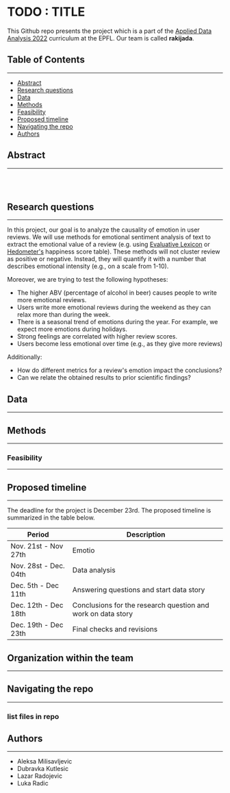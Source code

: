 
# TODO : TITLE

This Github repo presents the project which is a part of the [Applied Data Analysis 2022](https://dlab.epfl.ch/teaching/fall2022/cs401/) curriculum at the EPFL. Our team is called **rakijada**.


## Table of Contents
---
- [Abstract](#abstract)
- [Research questions](#research-questions)
- [Data](#data)
- [Methods](#methods)
- [Feasibility](#feasibility)
- [Proposed timeline](#proposed-timeline)
- [Navigating the repo](#navigating-the-repo)
- [Authors](#authors)

## Abstract
---
<br>
<br>

## Research questions
---
In this project, our goal is to analyze the causality of emotion in user reviews. We will use methods for emotional sentiment analysis of text to extract the emotional value of a review (e.g. using [Evaluative Lexicon](http://www.lexicalsuite.com) or [Hedometer's](https://hedonometer.org/words/labMT-en-v1) happiness score table). These methods will not cluster review as positive or negative. Instead, they will quantify it with a number that describes emotional intensity (e.g., on a scale from 1-10).
<!-- <br><br>
Moreover, we are trying to answer the following hypotheses:
- Is the higher ABV (percentage of alcohol in beer) causing people to write more emotional reviews?
- Do users write more emotional reviews during weekend as they are able to relax more than during the week?
- Is there a seasonal trend of emotions during the year as it is the case with rating scores?
- Can we relate emotion with higher review score?
- Are users becoming less emotional with time?
- How do different metrics for a review's emotion impact the conclusions?
- Can we relate the obtained results to prior scientific findings?  -->

Moreover, we are trying to test the following hypotheses:
- The higher ABV (percentage of alcohol in beer) causes people to write more emotional reviews.
- Users write more emotional reviews during the weekend as they can relax more than during the week.
- There is a seasonal trend of emotions during the year. For example, we expect more emotions during holidays.
- Strong feelings are correlated with higher review scores.
- Users become less emotional over time (e.g., as they give more reviews)

Additionally:
- How do different metrics for a review's emotion impact the conclusions?
- Can we relate the obtained results to prior scientific findings?

<!-- <br><br><br><br>
- how is emotion of review related to ABV of beers
- which reviews are the most emotional (who wrote them, what do they describe)
- emotional trends during the week or months (e.g. peaks when one gets salary)
- relation between emotion and ratings (overall, taste, etc)
- emotion over time (fix a user, test is he more emotional during weekend) -->


## Data
---


## Methods
---


### Feasibility
---

## Proposed timeline
---
The deadline for the project is December 23rd. The proposed timeline is summarized in the table below.

| Period                 | Description               |
| ---------------------- | ------------------------- |
| Nov. 21st - Nov 27th | Emotio |
| Nov. 28st - Dec. 04th   |     Data analysis       |
| Dec. 5th -  Dec 11th   |   Answering questions and start data story                                     |
| Dec. 12th -  Dec 18th   | Conclusions for the research question and work on data story          |
| Dec. 19th -  Dec 23th   |   Final checks and revisions

## Organization within the team
---


## Navigating the repo
---
### list files in repo

## Authors
---
- Aleksa Milisavljevic
- Dubravka Kutlesic
- Lazar Radojevic
- Luka Radic